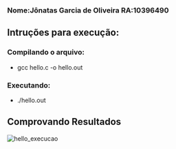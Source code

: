 ### Nome:Jônatas Garcia de Oliveira RA:10396490

## Intruções para execução:
###  Compilando o  arquivo:
- gcc hello.c -o hello.out

###  Executando:
- ./hello.out

## Comprovando Resultados
![hello_execucao](https://github.com/Jonatas-G-Oliveira/ComputacaoParelela/assets/130922069/3bb30f4b-9614-4620-b829-9e25b6502bbe)
